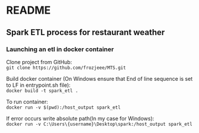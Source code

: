 # README

## Spark ETL process for restaurant weather

### Launching an etl in docker container
Clone project from GitHub:\
`git clone https://github.com/frozjeee/MTS.git`

Build docker container (On Windows ensure that End of line sequence is set to LF in entrypoint.sh file):\
`docker build -t spark_etl .`

To run container:\
`docker run -v $(pwd):/host_output spark_etl`

If error occurs write absolute path(In my case for Windows):\
`docker run -v C:\Users\{username}\Desktop\spark:/host_output spark_etl`
